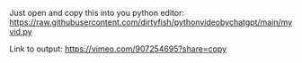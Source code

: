 Just open and copy this into you python editor:
https://raw.githubusercontent.com/dirtyfish/pythonvideobychatgpt/main/myvid.py

Link to output:
https://vimeo.com/907254695?share=copy
